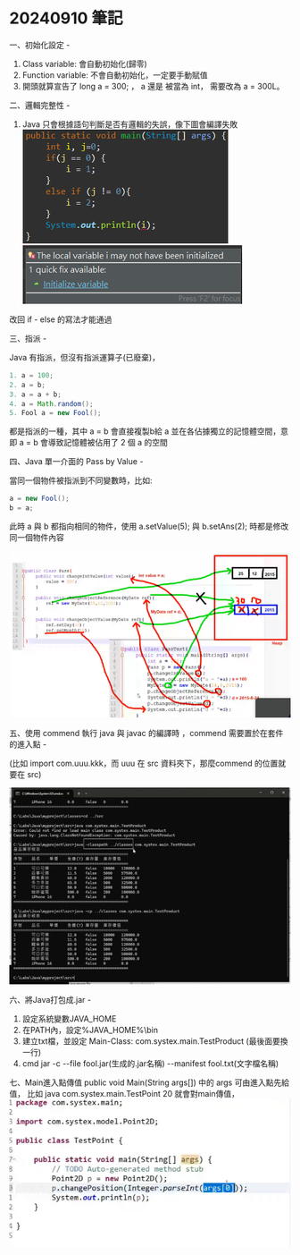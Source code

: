 <h1>20240910 筆記</h1>

一、初始化設定 -

1. Class variable: 會自動初始化(歸零)
2. Function variable: 不會自動初始化，一定要手動賦值
3. 開頭就算宣告了 long a = 300; ， a 還是 被當為 int， 需要改為 a = 300L。 

二、邏輯完整性 - 

1. Java 只會根據語句判斷是否有邏輯的失誤，像下圖會編譯失敗
![alt text](../teacher_save/image.png)
![alt text](../teacher_save/image-1.png)

改回 if - else 的寫法才能通過

三、指派 - 

Java 有指派，但沒有指派運算子(已廢棄)，
```java
1. a = 100;
2. a = b;
3. a = a + b;
4. a = Math.random();
5. Fool a = new Fool();
```
都是指派的一種，其中 a = b 會直接複製b給 a 並在各佔據獨立的記憶體空間，意即 a = b 會導致記憶體被佔用了 2 個 a 的空間 

四、Java 單一介面的 Pass by Value -

當同一個物件被指派到不同變數時，比如:
```java
a = new Fool();
b = a;
```
此時 a 與 b 都指向相同的物件，使用 a.setValue(5); 與 b.setAns(2); 時都是修改同一個物件內容


![alt text](<../teacher_save/螢幕擷取畫面 2024-09-10 142258.png>)

五、使用 commend 執行 java 與 javac 的編譯時
，commend 需要置於在套件的進入點 - 

(比如 import com.uuu.kkk，而 uuu 在 src 資料夾下，那麼commend 的位置就要在 src)

![alt text](<../teacher_save/螢幕擷取畫面 2024-09-10 155100.png>)

六、將Java打包成.jar - 

1. 設定系統變數JAVA_HOME
2. 在PATH內，設定%JAVA_HOME%\bin
3. 建立txt檔，並設定 Main-Class: com.systex.main.TestProduct (最後面要換一行)
4. cmd jar -c --file fool.jar(生成的.jar名稱) --manifest fool.txt(文字檔名稱)

七、Main進入點傳值
public void Main(String args[]) 中的 args 可由進入點先給值，
比如 java com.systex.main.TestPoint 20 就會對main傳值，
![alt text](<../teacher_save/螢幕擷取畫面 2024-09-10 165347.png>)
